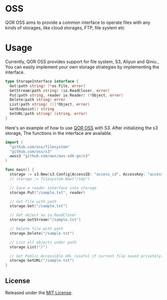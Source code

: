 # OSS

QOR OSS aims to provide a common interface to operate files with any kinds of storages, like cloud storages, FTP, file system etc

# Usage

Currently, QOR OSS provides support for file system, S3, Aliyun and Qiniu., You can easily implement your own storage strategies by implementing the interface.

```go
type StorageInterface interface {
  Get(path string) (*os.File, error)
  GetStream(path string) (io.ReadCloser, error)
  Put(path string, reader io.Reader) (*Object, error)
  Delete(path string) error
  List(path string) ([]*Object, error)
  GetEndpoint() string
  GetURL(path string) (string, error)
}
```

Here's an example of how to use [QOR OSS](https://github.com/conku/oss) with S3. After initializing the s3 storage, The functions in the interface are available.

```go
import (
  "github.com/oss/filesystem"
  "github.com/oss/s3"
  awss3 "github.com/aws/aws-sdk-go/s3"
)

func main() {
  storage := s3.New(s3.Config{AccessID: "access_id", AccessKey: "access_key", Region: "region", Bucket: "bucket", Endpoint: "cdn.getqor.com", ACL: awss3.BucketCannedACLPublicRead})
  // storage := filesystem.New("/tmp")

  // Save a reader interface into storage
  storage.Put("/sample.txt", reader)

  // Get file with path
  storage.Get("/sample.txt")

  // Get object as io.ReadCloser
  storage.GetStream("/sample.txt")

  // Delete file with path
  storage.Delete("/sample.txt")

  // List all objects under path
  storage.List("/")

  // Get Public Accessible URL (useful if current file saved privately)
  storage.GetURL("/sample.txt")
}
```

## License

Released under the [MIT License](http://opensource.org/licenses/MIT).
